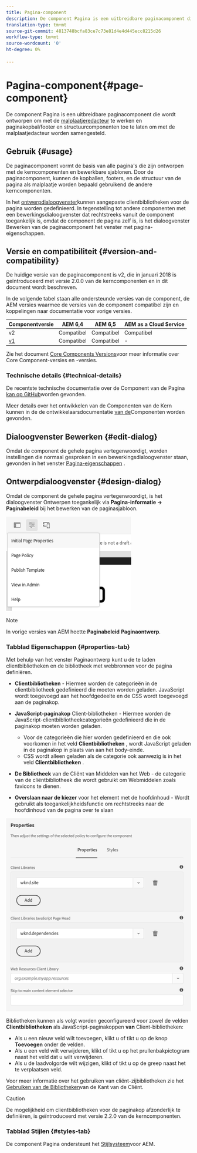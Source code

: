 ```yaml
---
title: Pagina-component
description: De component Pagina is een uitbreidbare paginacomponent die wordt ontworpen om met de malplaatjeredacteur te werken en paginakopbal/footer en structuurcomponenten toe te laten om met de malplaatjedacteur worden samengesteld.
translation-type: tm+mt
source-git-commit: 4813748bcfa83ce7c73e81d4e4d445ecc8215d26
workflow-type: tm+mt
source-wordcount: '0'
ht-degree: 0%

---
```



# Pagina-component{#page-component}

De component Pagina is een uitbreidbare paginacomponent die wordt ontworpen om met de [malplaatjeredacteur](https://docs.adobe.com/content/help/en/experience-manager-cloud-service/sites/authoring/features/templates.html) te werken en paginakopbal/footer en structuurcomponenten toe te laten om met de malplaatjedacteur worden samengesteld.

## Gebruik {#usage}

De paginacomponent vormt de basis van alle pagina&#39;s die zijn ontworpen met de kerncomponenten en bewerkbare sjablonen. Door de paginacomponent, kunnen de kopballen, footers, en de structuur van de pagina als malplaatje worden bepaald gebruikend de andere kerncomponenten.

In het [ontwerpdialoogvenster](#design-dialog)kunnen aangepaste clientbibliotheken voor de pagina worden gedefinieerd. In tegenstelling tot andere componenten met een bewerkingsdialoogvenster dat rechtstreeks vanuit de component toegankelijk is, omdat de component de pagina zelf is, is het dialoogvenster [](#edit-dialog) Bewerken van de paginacomponent het venster met pagina-eigenschappen.

## Versie en compatibiliteit {#version-and-compatibility}

De huidige versie van de paginacomponent is v2, die in januari 2018 is geïntroduceerd met versie 2.0.0 van de kerncomponenten en in dit document wordt beschreven.

In de volgende tabel staan alle ondersteunde versies van de component, de AEM versies waarmee de versies van de component compatibel zijn en koppelingen naar documentatie voor vorige versies.

| Componentversie | AEM 6,4 | AEM 6,5 | AEM as a Cloud Service |
|---|---|---|---|
| v2 | Compatibel | Compatibel | Compatibel |
| [v1](v1/page-v1.md) | Compatibel | Compatibel | - |

Zie het document [Core Components Versions](/help/versions.md)voor meer informatie over Core Component-versies en -versies.

### Technische details {#technical-details}

De recentste technische documentatie over de Component van de Pagina [kan op GitHub](https://adobe.com/go/aem_cmp_tech_page_v2)worden gevonden.

Meer details over het ontwikkelen van de Componenten van de Kern kunnen in de de ontwikkelaarsdocumentatie [van de](/help/developing/overview.md)Componenten worden gevonden.

## Dialoogvenster Bewerken {#edit-dialog}

Omdat de component de gehele pagina vertegenwoordigt, worden instellingen die normaal gesproken in een bewerkingsdialoogvenster staan, gevonden in het venster [Pagina-eigenschappen](https://docs.adobe.com/content/help/en/experience-manager-cloud-service/sites/authoring/fundamentals/page-properties.html) .

## Ontwerpdialoogvenster {#design-dialog}

Omdat de component de gehele pagina vertegenwoordigt, is het dialoogvenster Ontwerpen toegankelijk via **Pagina-informatie -> Paginabeleid** bij het bewerken van de paginasjabloon.

![Paginabeleid](/help/assets/page-policy.png)

>[!NOTE]
>
>In vorige versies van AEM heette **Paginabeleid** **Paginaontwerp**.

### Tabblad Eigenschappen {#properties-tab}

Met behulp van het venster Paginaontwerp kunt u de te laden clientbibliotheken en de bibliotheek met webbronnen voor de pagina definiëren.

* **Clientbibliotheken** - Hiermee worden de categorieën in de clientbibliotheek gedefinieerd die moeten worden geladen. JavaScript wordt toegevoegd aan het hoofdgedeelte en de CSS wordt toegevoegd aan de paginakop.
* **JavaScript-paginakop** Client-bibliotheken - Hiermee worden de JavaScript-clientbibliotheekcategorieën gedefinieerd die in de paginakop moeten worden geladen.
   * Voor de categorieën die hier worden gedefinieerd en die ook voorkomen in het veld **Clientbibliotheken** , wordt JavaScript geladen in de paginakop in plaats van aan het body-einde.
   * CSS wordt alleen geladen als de categorie ook aanwezig is in het veld **Clientbibliotheken** .

* **De Bibliotheek** van de Cliënt van Middelen van het Web - de categorie van de cliëntbibliotheek die wordt gebruikt om Webmiddelen zoals favicons te dienen.

* **Overslaan naar de kiezer** voor het element met de hoofdinhoud - Wordt gebruikt als toegankelijkheidsfunctie om rechtstreeks naar de hoofdinhoud van de pagina over te slaan

![Dialoogvenster Pagina-componentontwerp](/help/assets/page-design.png)

Bibliotheken kunnen als volgt worden geconfigureerd voor zowel de velden **Clientbibliotheken** als JavaScript-paginakoppen **van** Client-bibliotheken:

* Als u een nieuw veld wilt toevoegen, klikt u of tikt u op de knop **Toevoegen** onder de velden.
* Als u een veld wilt verwijderen, klikt of tikt u op het prullenbakpictogram naast het veld dat u wilt verwijderen.
* Als u de laadvolgorde wilt wijzigen, klikt of tikt u op de greep naast het te verplaatsen veld.

Voor meer informatie over het gebruiken van cliënt-zijbibliotheken zie het [Gebruiken van de Bibliotheken](https://helpx.adobe.com/experience-manager/6-5/sites/developing/using/clientlibs.html)van de Kant van de Cliënt.

>[!CAUTION]
>
>De mogelijkheid om clientbibliotheken voor de paginakop afzonderlijk te definiëren, is geïntroduceerd met versie 2.2.0 van de kerncomponenten.

### Tabblad Stijlen {#styles-tab}

De component Pagina ondersteunt het [Stijlsysteem](/help/get-started/authoring.md#component-styling)voor AEM.
